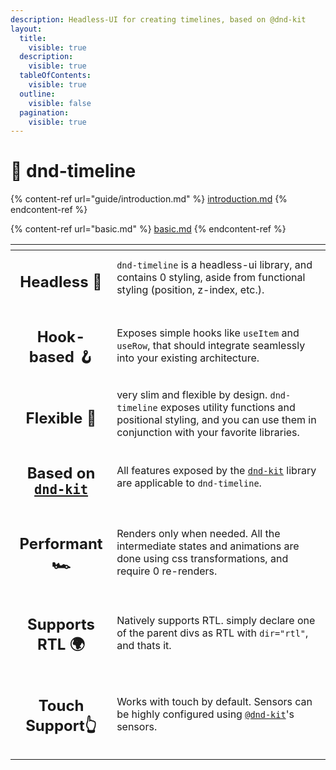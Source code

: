 ```yaml
---
description: Headless-UI for creating timelines, based on @dnd-kit
layout:
  title:
    visible: true
  description:
    visible: true
  tableOfContents:
    visible: true
  outline:
    visible: false
  pagination:
    visible: true
---
```


# 🎊 dnd-timeline

{% content-ref url="guide/introduction.md" %}
[introduction.md](guide/introduction.md)
{% endcontent-ref %}

{% content-ref url="basic.md" %}
[basic.md](basic.md)
{% endcontent-ref %}

<table data-view="cards"><thead><tr><th align="center"></th><th></th></tr></thead><tbody><tr><td align="center"><h2>Headless 🧠</h2></td><td><code>dnd-timeline</code> is a headless-ui library, and contains 0 styling, aside from functional styling (position, z-index, etc.).</td></tr><tr><td align="center"><h2>Hook-based 🪝</h2></td><td>Exposes simple hooks like <code>useItem</code> and <code>useRow</code>, that should integrate seamlessly into your existing architecture.</td></tr><tr><td align="center"><h2>Flexible 🤺 </h2></td><td>very slim and flexible by design. <code>dnd-timeline</code> exposes utility functions and positional styling, and you can use them in conjunction with your favorite libraries.</td></tr><tr><td align="center"><h2>Based on <a href="https://dndkit.com/"><code>dnd-kit</code></a></h2></td><td>All features exposed by the <a href="https://docs.dndkit.com/"><code>dnd-kit</code></a> library are applicable to <code>dnd-timeline</code>.</td></tr><tr><td align="center"><h2>Performant 🏎️</h2></td><td>Renders only when needed. All the intermediate states and animations are done using css transformations, and require 0 re-renders.</td></tr><tr><td align="center"><h2>Supports RTL 🌍</h2></td><td>Natively supports RTL. simply declare one of the parent divs as RTL with <code>dir="rtl"</code>, and thats it.</td></tr><tr><td align="center"><h2>Touch Support👆</h2></td><td>Works with touch by default. Sensors can be highly configured using <a href="https://docs.dndkit.com/api-documentation/sensors"><code>@dnd-kit</code></a>'s sensors.</td></tr><tr><td align="center"></td><td></td></tr></tbody></table>


